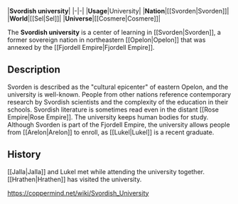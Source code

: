 |**Svordish university**|
|-|-|
|**Usage**|University|
|**Nation**|[[Svorden\|Svorden]]|
|**World**|[[Sel\|Sel]]|
|**Universe**|[[Cosmere\|Cosmere]]|

The **Svordish university** is a center of learning in [[Svorden\|Svorden]], a former sovereign nation in northeastern [[Opelon\|Opelon]] that was annexed by the [[Fjordell Empire\|Fjordell Empire]].

## Description
Svorden is described as the "cultural epicenter" of eastern Opelon, and the university is well-known. People from other nations reference contemporary research by Svordish scientists and the complexity of the education in their schools. Svordish literature is sometimes read even in the distant [[Rose Empire\|Rose Empire]]. The university keeps human bodies for study.
Although Svorden is part of the Fjordell Empire, the university allows people from [[Arelon\|Arelon]] to enroll, as [[Lukel\|Lukel]] is a recent graduate.

## History
[[Jalla\|Jalla]] and Lukel met while attending the university together. [[Hrathen\|Hrathen]] has visited the university.



https://coppermind.net/wiki/Svordish_University
